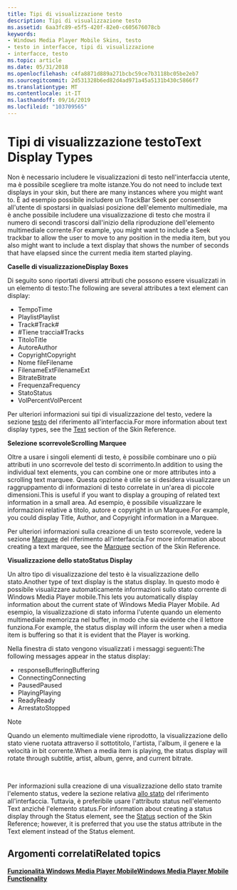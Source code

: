 ```yaml
---
title: Tipi di visualizzazione testo
description: Tipi di visualizzazione testo
ms.assetid: 6aa3fc89-e5f5-420f-82e0-c605676078cb
keywords:
- Windows Media Player Mobile Skins, testo
- testo in interfacce, tipi di visualizzazione
- interfacce, testo
ms.topic: article
ms.date: 05/31/2018
ms.openlocfilehash: c4fa8871d889a271bcbc59ce7b3118bc05be2eb7
ms.sourcegitcommit: 2d531328b6ed82d4ad971a45a5131b430c5866f7
ms.translationtype: MT
ms.contentlocale: it-IT
ms.lasthandoff: 09/16/2019
ms.locfileid: "103709565"
---
```

# <a name="text-display-types"></a><span data-ttu-id="33e79-106">Tipi di visualizzazione testo</span><span class="sxs-lookup"><span data-stu-id="33e79-106">Text Display Types</span></span>

<span data-ttu-id="33e79-107">Non è necessario includere le visualizzazioni di testo nell'interfaccia utente, ma è possibile scegliere tra molte istanze.</span><span class="sxs-lookup"><span data-stu-id="33e79-107">You do not need to include text displays in your skin, but there are many instances where you might want to.</span></span> <span data-ttu-id="33e79-108">È ad esempio possibile includere un TrackBar Seek per consentire all'utente di spostarsi in qualsiasi posizione dell'elemento multimediale, ma è anche possibile includere una visualizzazione di testo che mostra il numero di secondi trascorsi dall'inizio della riproduzione dell'elemento multimediale corrente.</span><span class="sxs-lookup"><span data-stu-id="33e79-108">For example, you might want to include a Seek trackbar to allow the user to move to any position in the media item, but you also might want to include a text display that shows the number of seconds that have elapsed since the current media item started playing.</span></span>

<span data-ttu-id="33e79-109">**Caselle di visualizzazione**</span><span class="sxs-lookup"><span data-stu-id="33e79-109">**Display Boxes**</span></span>

<span data-ttu-id="33e79-110">Di seguito sono riportati diversi attributi che possono essere visualizzati in un elemento di testo:</span><span class="sxs-lookup"><span data-stu-id="33e79-110">The following are several attributes a text element can display:</span></span>

-   <span data-ttu-id="33e79-111">Tempo</span><span class="sxs-lookup"><span data-stu-id="33e79-111">Time</span></span>
-   <span data-ttu-id="33e79-112">Playlist</span><span class="sxs-lookup"><span data-stu-id="33e79-112">Playlist</span></span>
-   <span data-ttu-id="33e79-113">Track\#</span><span class="sxs-lookup"><span data-stu-id="33e79-113">Track\#</span></span>
-   <span data-ttu-id="33e79-114">\#Tiene traccia</span><span class="sxs-lookup"><span data-stu-id="33e79-114">\#Tracks</span></span>
-   <span data-ttu-id="33e79-115">Titolo</span><span class="sxs-lookup"><span data-stu-id="33e79-115">Title</span></span>
-   <span data-ttu-id="33e79-116">Autore</span><span class="sxs-lookup"><span data-stu-id="33e79-116">Author</span></span>
-   <span data-ttu-id="33e79-117">Copyright</span><span class="sxs-lookup"><span data-stu-id="33e79-117">Copyright</span></span>
-   <span data-ttu-id="33e79-118">Nome file</span><span class="sxs-lookup"><span data-stu-id="33e79-118">Filename</span></span>
-   <span data-ttu-id="33e79-119">FilenameExt</span><span class="sxs-lookup"><span data-stu-id="33e79-119">FilenameExt</span></span>
-   <span data-ttu-id="33e79-120">Bitrate</span><span class="sxs-lookup"><span data-stu-id="33e79-120">Bitrate</span></span>
-   <span data-ttu-id="33e79-121">Frequenza</span><span class="sxs-lookup"><span data-stu-id="33e79-121">Frequency</span></span>
-   <span data-ttu-id="33e79-122">Stato</span><span class="sxs-lookup"><span data-stu-id="33e79-122">Status</span></span>
-   <span data-ttu-id="33e79-123">VolPercent</span><span class="sxs-lookup"><span data-stu-id="33e79-123">VolPercent</span></span>

<span data-ttu-id="33e79-124">Per ulteriori informazioni sui tipi di visualizzazione del testo, vedere la sezione [testo](text.md) del riferimento all'interfaccia.</span><span class="sxs-lookup"><span data-stu-id="33e79-124">For more information about text display types, see the [Text](text.md) section of the Skin Reference.</span></span>

<span data-ttu-id="33e79-125">**Selezione scorrevole**</span><span class="sxs-lookup"><span data-stu-id="33e79-125">**Scrolling Marquee**</span></span>

<span data-ttu-id="33e79-126">Oltre a usare i singoli elementi di testo, è possibile combinare uno o più attributi in uno scorrevole del testo di scorrimento.</span><span class="sxs-lookup"><span data-stu-id="33e79-126">In addition to using the individual text elements, you can combine one or more attributes into a scrolling text marquee.</span></span> <span data-ttu-id="33e79-127">Questa opzione è utile se si desidera visualizzare un raggruppamento di informazioni di testo correlate in un'area di piccole dimensioni.</span><span class="sxs-lookup"><span data-stu-id="33e79-127">This is useful if you want to display a grouping of related text information in a small area.</span></span> <span data-ttu-id="33e79-128">Ad esempio, è possibile visualizzare le informazioni relative a titolo, autore e copyright in un Marquee.</span><span class="sxs-lookup"><span data-stu-id="33e79-128">For example, you could display Title, Author, and Copyright information in a Marquee.</span></span>

<span data-ttu-id="33e79-129">Per ulteriori informazioni sulla creazione di un testo scorrevole, vedere la sezione [Marquee](marquee.md) del riferimento all'interfaccia.</span><span class="sxs-lookup"><span data-stu-id="33e79-129">For more information about creating a text marquee, see the [Marquee](marquee.md) section of the Skin Reference.</span></span>

<span data-ttu-id="33e79-130">**Visualizzazione dello stato**</span><span class="sxs-lookup"><span data-stu-id="33e79-130">**Status Display**</span></span>

<span data-ttu-id="33e79-131">Un altro tipo di visualizzazione del testo è la visualizzazione dello stato.</span><span class="sxs-lookup"><span data-stu-id="33e79-131">Another type of text display is the status display.</span></span> <span data-ttu-id="33e79-132">In questo modo è possibile visualizzare automaticamente informazioni sullo stato corrente di Windows Media Player mobile.</span><span class="sxs-lookup"><span data-stu-id="33e79-132">This lets you automatically display information about the current state of Windows Media Player Mobile.</span></span> <span data-ttu-id="33e79-133">Ad esempio, la visualizzazione di stato informa l'utente quando un elemento multimediale memorizza nel buffer, in modo che sia evidente che il lettore funziona.</span><span class="sxs-lookup"><span data-stu-id="33e79-133">For example, the status display will inform the user when a media item is buffering so that it is evident that the Player is working.</span></span>

<span data-ttu-id="33e79-134">Nella finestra di stato vengono visualizzati i messaggi seguenti:</span><span class="sxs-lookup"><span data-stu-id="33e79-134">The following messages appear in the status display:</span></span>

-   <span data-ttu-id="33e79-135">responseBuffering</span><span class="sxs-lookup"><span data-stu-id="33e79-135">Buffering</span></span>
-   <span data-ttu-id="33e79-136">Connecting</span><span class="sxs-lookup"><span data-stu-id="33e79-136">Connecting</span></span>
-   <span data-ttu-id="33e79-137">Paused</span><span class="sxs-lookup"><span data-stu-id="33e79-137">Paused</span></span>
-   <span data-ttu-id="33e79-138">Playing</span><span class="sxs-lookup"><span data-stu-id="33e79-138">Playing</span></span>
-   <span data-ttu-id="33e79-139">Ready</span><span class="sxs-lookup"><span data-stu-id="33e79-139">Ready</span></span>
-   <span data-ttu-id="33e79-140">Arrestato</span><span class="sxs-lookup"><span data-stu-id="33e79-140">Stopped</span></span>

> [!Note]  
> <span data-ttu-id="33e79-141">Quando un elemento multimediale viene riprodotto, la visualizzazione dello stato viene ruotata attraverso il sottotitolo, l'artista, l'album, il genere e la velocità in bit corrente.</span><span class="sxs-lookup"><span data-stu-id="33e79-141">When a media item is playing, the status display will rotate through subtitle, artist, album, genre, and current bitrate.</span></span>

 

<span data-ttu-id="33e79-142">Per informazioni sulla creazione di una visualizzazione dello stato tramite l'elemento status, vedere la sezione relativa [allo stato](status.md) del riferimento all'interfaccia. Tuttavia, è preferibile usare l'attributo status nell'elemento Text anziché l'elemento status.</span><span class="sxs-lookup"><span data-stu-id="33e79-142">For information about creating a status display through the Status element, see the [Status](status.md) section of the Skin Reference; however, it is preferred that you use the status attribute in the Text element instead of the Status element.</span></span>

## <a name="related-topics"></a><span data-ttu-id="33e79-143">Argomenti correlati</span><span class="sxs-lookup"><span data-stu-id="33e79-143">Related topics</span></span>

<dl> <dt>

[<span data-ttu-id="33e79-144">**Funzionalità Windows Media Player Mobile**</span><span class="sxs-lookup"><span data-stu-id="33e79-144">**Windows Media Player Mobile Functionality**</span></span>](windows-media-player-mobile-functionality.md)
</dt> </dl>

 

 




